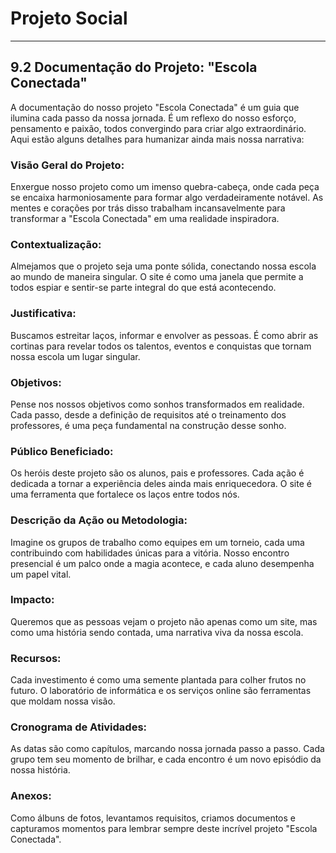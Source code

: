 # Projeto Social
---

## 9.2 Documentação do Projeto: "Escola Conectada"

A documentação do nosso projeto "Escola Conectada" é um guia que ilumina cada passo da nossa jornada. É um reflexo do nosso esforço, pensamento e paixão, todos convergindo para criar algo extraordinário. Aqui estão alguns detalhes para humanizar ainda mais nossa narrativa:

### Visão Geral do Projeto:
Enxergue nosso projeto como um imenso quebra-cabeça, onde cada peça se encaixa harmoniosamente para formar algo verdadeiramente notável. As mentes e corações por trás disso trabalham incansavelmente para transformar a "Escola Conectada" em uma realidade inspiradora.

### Contextualização:
Almejamos que o projeto seja uma ponte sólida, conectando nossa escola ao mundo de maneira singular. O site é como uma janela que permite a todos espiar e sentir-se parte integral do que está acontecendo.

### Justificativa:
Buscamos estreitar laços, informar e envolver as pessoas. É como abrir as cortinas para revelar todos os talentos, eventos e conquistas que tornam nossa escola um lugar singular.

### Objetivos:
Pense nos nossos objetivos como sonhos transformados em realidade. Cada passo, desde a definição de requisitos até o treinamento dos professores, é uma peça fundamental na construção desse sonho.

### Público Beneficiado:
Os heróis deste projeto são os alunos, pais e professores. Cada ação é dedicada a tornar a experiência deles ainda mais enriquecedora. O site é uma ferramenta que fortalece os laços entre todos nós.

### Descrição da Ação ou Metodologia:
Imagine os grupos de trabalho como equipes em um torneio, cada uma contribuindo com habilidades únicas para a vitória. Nosso encontro presencial é um palco onde a magia acontece, e cada aluno desempenha um papel vital.

### Impacto:
Queremos que as pessoas vejam o projeto não apenas como um site, mas como uma história sendo contada, uma narrativa viva da nossa escola.

### Recursos:
Cada investimento é como uma semente plantada para colher frutos no futuro. O laboratório de informática e os serviços online são ferramentas que moldam nossa visão.

### Cronograma de Atividades:
As datas são como capítulos, marcando nossa jornada passo a passo. Cada grupo tem seu momento de brilhar, e cada encontro é um novo episódio da nossa história.

### Anexos:
Como álbuns de fotos, levantamos requisitos, criamos documentos e capturamos momentos para lembrar sempre deste incrível projeto "Escola Conectada".
